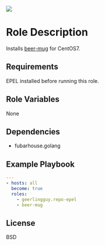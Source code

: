 [![](https://github.com/ansible-roles-matsumura/beer-mug/workflows/build/badge.svg)](https://github.com/ansible-roles-matsumura/beer-mug/actions)

Role Description
=========

Installs [beer-mug](https://github.com/misoton665/beer-mug) for CentOS7.

Requirements
------------

EPEL installed before running this role.

Role Variables
--------------

None

Dependencies
------------

- fubarhouse.golang

Example Playbook
----------------

```YAML
---
- hosts: all
  become: true
  roles:
    - geerlingguy.repo-epel
    - beer-mug
```

License
-------

BSD
